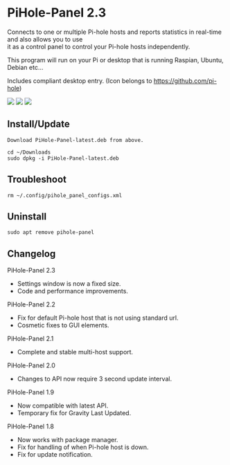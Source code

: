 # PiHole-Panel 2.3
Connects to one or multiple Pi-hole hosts and reports statistics in real-time and also allows you to use  
it as a control panel to control your Pi-hole hosts independently. 

This program will run on your Pi or desktop that is running Raspian, Ubuntu, Debian etc...

Includes compliant desktop entry. (Icon belongs to https://github.com/pi-hole)

![](https://raw.githubusercontent.com/daleosm/PiHole-Panel/master/main_window.png)
![](https://raw.githubusercontent.com/daleosm/PiHole-Panel/master/setup.png)
![](https://raw.githubusercontent.com/daleosm/PiHole-Panel/master/setup_done.png)

## Install/Update
```
Download PiHole-Panel-latest.deb from above.

cd ~/Downloads
sudo dpkg -i PiHole-Panel-latest.deb
```

## Troubleshoot
```
rm ~/.config/pihole_panel_configs.xml
```

## Uninstall
```
sudo apt remove pihole-panel
```

## Changelog
PiHole-Panel 2.3
- Settings window is now a fixed size.
- Code and performance improvements.

PiHole-Panel 2.2
- Fix for default Pi-hole host that is not using standard url.
- Cosmetic fixes to GUI elements.

PiHole-Panel 2.1
- Complete and stable multi-host support.

PiHole-Panel 2.0
- Changes to API now require 3 second update interval.

PiHole-Panel 1.9
- Now compatible with latest API.
- Temporary fix for Gravity Last Updated.

PiHole-Panel 1.8
- Now works with package manager.
- Fix for handling of when Pi-hole host is down.
- Fix for update notification.
